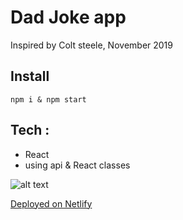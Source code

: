 # Dad Joke app
Inspired by Colt steele, November 2019

## Install
	npm i & npm start
	
## Tech :
- React
- using api & React classes

![alt text](https://i.imgur.com/p6v6O4F.png)

[Deployed on Netlify](https://dreamy-yonath-7979ff.netlify.com/)
